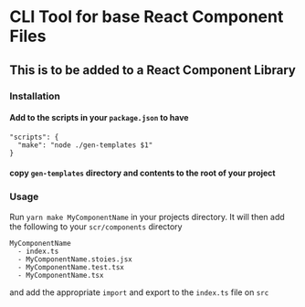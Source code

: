 # CLI Tool for base React Component Files

## This is to be added to a React Component Library

### Installation

#### Add to the scripts in your `package.json` to have

```
"scripts": {
  "make": "node ./gen-templates $1"
}
```

#### copy `gen-templates` directory and contents to the root of your project

### Usage

Run `yarn make MyComponentName` in your projects directory. It will then add the following to your `scr/components` directory

```
MyComponentName
  - index.ts
  - MyComponentName.stoies.jsx
  - MyComponentName.test.tsx
  - MyComponentName.tsx
  ```

  and add the appropriate `import` and export to the `index.ts` file on `src`
